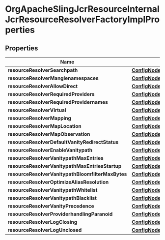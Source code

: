 
# OrgApacheSlingJcrResourceInternalJcrResourceResolverFactoryImplProperties

## Properties
Name | Type | Description | Notes
------------ | ------------- | ------------- | -------------
**resourceResolverSearchpath** | [**ConfigNodePropertyArray**](ConfigNodePropertyArray.md) |  |  [optional]
**resourceResolverManglenamespaces** | [**ConfigNodePropertyBoolean**](ConfigNodePropertyBoolean.md) |  |  [optional]
**resourceResolverAllowDirect** | [**ConfigNodePropertyBoolean**](ConfigNodePropertyBoolean.md) |  |  [optional]
**resourceResolverRequiredProviders** | [**ConfigNodePropertyArray**](ConfigNodePropertyArray.md) |  |  [optional]
**resourceResolverRequiredProvidernames** | [**ConfigNodePropertyArray**](ConfigNodePropertyArray.md) |  |  [optional]
**resourceResolverVirtual** | [**ConfigNodePropertyArray**](ConfigNodePropertyArray.md) |  |  [optional]
**resourceResolverMapping** | [**ConfigNodePropertyArray**](ConfigNodePropertyArray.md) |  |  [optional]
**resourceResolverMapLocation** | [**ConfigNodePropertyString**](ConfigNodePropertyString.md) |  |  [optional]
**resourceResolverMapObservation** | [**ConfigNodePropertyArray**](ConfigNodePropertyArray.md) |  |  [optional]
**resourceResolverDefaultVanityRedirectStatus** | [**ConfigNodePropertyInteger**](ConfigNodePropertyInteger.md) |  |  [optional]
**resourceResolverEnableVanitypath** | [**ConfigNodePropertyBoolean**](ConfigNodePropertyBoolean.md) |  |  [optional]
**resourceResolverVanitypathMaxEntries** | [**ConfigNodePropertyInteger**](ConfigNodePropertyInteger.md) |  |  [optional]
**resourceResolverVanitypathMaxEntriesStartup** | [**ConfigNodePropertyBoolean**](ConfigNodePropertyBoolean.md) |  |  [optional]
**resourceResolverVanitypathBloomfilterMaxBytes** | [**ConfigNodePropertyInteger**](ConfigNodePropertyInteger.md) |  |  [optional]
**resourceResolverOptimizeAliasResolution** | [**ConfigNodePropertyBoolean**](ConfigNodePropertyBoolean.md) |  |  [optional]
**resourceResolverVanitypathWhitelist** | [**ConfigNodePropertyArray**](ConfigNodePropertyArray.md) |  |  [optional]
**resourceResolverVanitypathBlacklist** | [**ConfigNodePropertyArray**](ConfigNodePropertyArray.md) |  |  [optional]
**resourceResolverVanityPrecedence** | [**ConfigNodePropertyBoolean**](ConfigNodePropertyBoolean.md) |  |  [optional]
**resourceResolverProviderhandlingParanoid** | [**ConfigNodePropertyBoolean**](ConfigNodePropertyBoolean.md) |  |  [optional]
**resourceResolverLogClosing** | [**ConfigNodePropertyBoolean**](ConfigNodePropertyBoolean.md) |  |  [optional]
**resourceResolverLogUnclosed** | [**ConfigNodePropertyBoolean**](ConfigNodePropertyBoolean.md) |  |  [optional]



